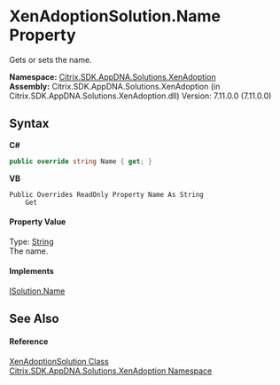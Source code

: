 # XenAdoptionSolution.Name Property 
 

Gets or sets the name.

**Namespace:**&nbsp;<a href="2a3ca15a-daca-4e24-783c-63ca2cba5f92">Citrix.SDK.AppDNA.Solutions.XenAdoption</a><br />**Assembly:**&nbsp;Citrix.SDK.AppDNA.Solutions.XenAdoption (in Citrix.SDK.AppDNA.Solutions.XenAdoption.dll) Version: 7.11.0.0 (7.11.0.0)

## Syntax

**C#**
```csharp
public override string Name { get; }
```

**VB**
```vbnet
Public Overrides ReadOnly Property Name As String
	Get
```


#### Property Value
Type: <a href="http://msdn2.microsoft.com/en-us/library/s1wwdcbf" target="_blank">String</a><br />The name.

#### Implements
<a href="b14a9426-7cbb-e7c3-99b3-eb01a581e13a">ISolution.Name</a><br />

## See Also


#### Reference
<a href="257383db-8875-0a8f-2365-573f372e35da">XenAdoptionSolution Class</a><br /><a href="2a3ca15a-daca-4e24-783c-63ca2cba5f92">Citrix.SDK.AppDNA.Solutions.XenAdoption Namespace</a><br />
